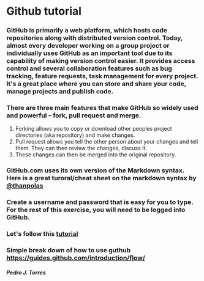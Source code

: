 # Github tutorial 

### GitHub is primarily a web platform, which hosts code repositories along with distributed version control. Today, almost every developer working on a group project or individually uses GitHub as an important tool due to its capability of making version control easier. It provides access control and several collaboration features such as bug tracking, feature requests, task management for every project. It's a great place where you can store and share your code, manage projects and publish code. 
### There are three main features that make GitHub so widely used and powerful – fork, pull request and merge. 
1) Forking allows you to copy or download other peoples project directories (aka repository) and make changes.
2) Pull request allows you tell the other person about your changes and tell them. They can then review the changes, discuss it.
3) These changes can then be merged into the original repository.

### GitHub.com uses its own version of the Markdown syntax. Here is a great turoral/cheat sheet on the markdown syntax by [@thanpolas](https://github.com/thanpolas/Practice/blob/master/Markdown-Cheatsheet.md)
### Create a username and password that is easy for you to type. For the rest of this exercise, you will need to be logged into GitHub.
### Let's follow this [tutorial](https://guides.github.com/activities/hello-world/)
### Simple break down of how to use guthub https://guides.github.com/introduction/flow/

##### Pedro J. Torres
